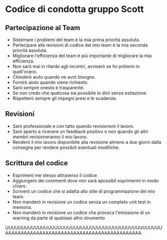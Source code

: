 # Codice di condotta gruppo Scott


## Partecipazione al Team

- Sistemare i problemi del team è la mia prima priorità assoluta. 
- Partecipare alle revisioni di codice del mio team è la mia seconda priorità assoluta.
- Migliorare l'efficienza del team è più importante di migliorare la mia efficienza.
- Non sarò mai in ritardo agli incontri, avviserò se ho prblemi in quell'orario.
- Chiederò aiuto quando ne avrò bisogno.
- Fornirò aiuto quando viene richiesto.
- Sarò sempre onesto e trasparente.
- Se non credo che qualcosa sia possibile lo dirò senza esitazione.
- Rispetterò sempre gli impegni presi e le scadenze.

## Revisioni

- Sarò professionale e con tatto quando revisionerò il lavoro.
- Sarò aperto a ricevere un feedback positivo o non quando gli altri membri revisioneranno il mio lavoro.
- Renderò il mio lavoro disponibile alla revisione almeno a due giorni dalla consegna per rendere possibili eventuali modifiche.

## Scrittura del codice

- Esprimerò me stesso attraverso il codice.
- Aggiungerò dei commenti dove non sarà apossibil esprimermi in modo chiaro.
- Scriverò un codice che si adatta allo stile di programmazione del mio team.
- Non manderò in revisione un codice senza un completo unit test in memoria.
- Non manderò in revisione un codice che provoca l'emissione di un warning da parte di qualsiasi altro strumento


UUUUUUUUUUUUUUUUUUUUUUUUUUUUUUUUUUUUUUUUUUUUUUUU
AAAAAAAAAAAAAAAAAAAAAAAAAAAAAAAAAAAAAAAAAAAA

